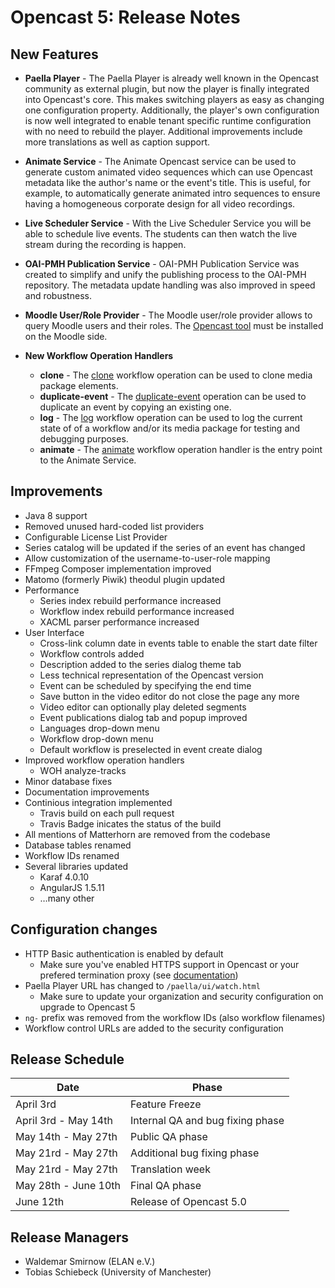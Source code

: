 Opencast 5: Release Notes
=========================

New Features
------------

* **Paella Player** - The Paella Player is already well known in the Opencast community as external plugin, but now the
  player is finally integrated into Opencast's core. This makes switching players as easy as changing one configuration
  property. Additionally, the player's own configuration is now well integrated to enable tenant specific runtime
  configuration with no need to rebuild the player. Additional improvements include more translations as well as caption
  support.

* **Animate Service** - The Animate Opencast service can be used to generate custom animated video sequences which can
  use Opencast metadata like the author's name or the event's title. This is useful, for example, to automatically
  generate animated intro sequences to ensure having a homogeneous corporate design for all video recordings.

* **Live Scheduler Service** - With the Live Scheduler Service you will be able to schedule live events. The students
  can then watch the live stream during the recording is happen.

* **OAI-PMH Publication Service** - OAI-PMH Publication Service was created to simplify and unify the publishing process
  to the OAI-PMH repository. The metadata update handling was also improved in speed and robustness.

* **Moodle User/Role Provider** - The Moodle user/role provider allows to query Moodle users and their roles. The
  [Opencast tool](https://github.com/unirz-tu-ilmenau/moodle-tool_opencast) must be installed on the Moodle side.

* **New Workflow Operation Handlers**
    * **clone** - The [clone](workflowoperationhandlers/clone-woh.md) workflow operation can be used to clone media
      package elements.
    * **duplicate-event** - The [duplicate-event](workflowoperationhandlers/duplicate-event-woh.md) operation can be
      used to duplicate an event by copying an existing one.
    * **log** - The [log](workflowoperationhandlers/log-woh.md) workflow operation can be used to log the current state
      of of a workflow and/or its media package for testing and debugging purposes.
    * **animate** - The [animate](workflowoperationhandlers/animate-woh.md) workflow operation handler is the entry
      point to the Animate Service.

Improvements
------------
* Java 8 support
* Removed unused hard-coded list providers
* Configurable License List Provider
* Series catalog will be updated if the series of an event has changed
* Allow customization of the username-to-user-role mapping
* FFmpeg Composer implementation improved
* Matomo (formerly Piwik) theodul plugin updated
* Performance
    * Series index rebuild performance increased
    * Workflow index rebuild performance increased
    * XACML parser performance increased
* User Interface
    * Cross-link column date in events table to enable the start date filter
    * Workflow controls added
    * Description added to the series dialog theme tab
    * Less technical representation of the Opencast version
    * Event can be scheduled by specifying the end time
    * Save button in the video editor do not close the page any more
    * Video editor can optionally play deleted segments
    * Event publications dialog tab and popup improved
    * Languages drop-down menu
    * Workflow drop-down menu
    * Default workflow is preselected in event create dialog
* Improved workflow operation handlers
    * WOH analyze-tracks
* Minor database fixes
* Documentation improvements
* Continious integration implemented
    * Travis build on each pull request
    * Travis Badge inicates the status of the build
* All mentions of Matterhorn are removed from the codebase
* Database tables renamed
* Workflow IDs renamed
* Several libraries updated
    * Karaf 4.0.10
    * AngularJS 1.5.11
    * …many other

Configuration changes
---------------------

* HTTP Basic authentication is enabled by default
    * Make sure you've enabled HTTPS support in Opencast or your prefered termination proxy (see
      [documentation](configuration/security.https.md))
* Paella Player URL has changed to `/paella/ui/watch.html`
    * Make sure to update your organization and security configuration on upgrade to Opencast 5
* `ng-` prefix was removed from the workflow IDs (also workflow filenames)
* Workflow control URLs are added to the security configuration


Release Schedule
----------------

|Date                   |Phase
|-----------------------|----------------------------------------
|April 3rd              |Feature Freeze
|April 3rd - May 14th   |Internal QA and bug fixing phase
|May 14th - May 27th    |Public QA phase
|May 21rd - May 27th    |Additional bug fixing phase
|May 21rd - May 27th    |Translation week
|May 28th - June 10th   |Final QA phase
|June 12th              |Release of Opencast 5.0


Release Managers
----------------

* Waldemar Smirnow (ELAN e.V.)
* Tobias Schiebeck (University of Manchester)
